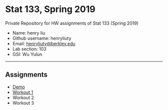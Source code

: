 # Stat 133, Spring 2019

Private Repository for HW assignments of Stat 133 (Spring 2019)

- Name: henry liu
- Github username: henryliuty
- Email: henryliuty@berkley.edu
- Lab section: 103
- GSI: Wu Yulun

-----

## Assignments

- [Demo](demo)
- [Workout 1](workout1)
- Workout 2
- Workout 3

